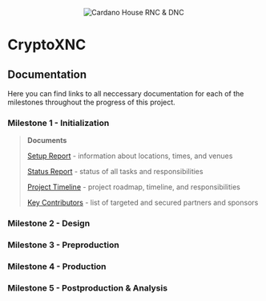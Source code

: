 <p align="center">
  <img src="https://objects-us-east-1.dream.io/website-backup-wsc/Assets/github/Picture2.png" alt="Cardano House RNC & DNC">
</p>

# CryptoXNC

## Documentation

Here you can find links to all neccessary documentation for each of the milestones throughout the progress of this project.
### Milestone 1 - Initialization
>**Documents**
>
>[Setup Report](docs/M1_Initialization/CryptoRNCDNC_Setup_Report.pdf) - information about locations, times, and venues
>
>[Status Report](docs/M1_Initialization/CryptoRNCDNC_Status_Report.pdf) - status of all tasks and responsibilities
>
>[Project Timeline](docs/M1_Initialization/CryptoRNCDNC_Project_Timeline.pdf) - project roadmap, timeline, and responsibilities
>
>[Key Contributors](docs/M1_Initialization/CryptoRNCDNC_Key_Contributors.pdf) - list of targeted and secured partners and sponsors

### Milestone 2 - Design
### Milestone 3 - Preproduction
### Milestone 4 - Production
### Milestone 5 - Postproduction & Analysis